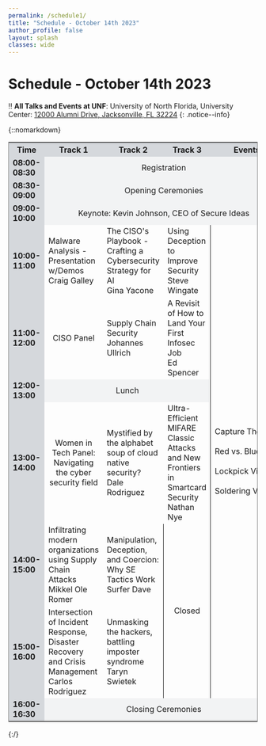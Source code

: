 ```yaml
---
permalink: /schedule1/
title: "Schedule - October 14th 2023"
author_profile: false
layout: splash
classes: wide
---
```


# Schedule - October 14th 2023

:bangbang: **All Talks and Events at UNF**:
University of North Florida, University Center: [12000 Alumni Drive, Jacksonville, FL 32224](https://www.unf.edu/universitycenter/directions.html)
{: .notice--info}

{::nomarkdown} 
<table style="border-style:solid; border-width:thin;">
    <tr>
        <th style='background-color:#D5D8DC; text-align:center; vertical-align:middle'>Time</th>
        <th style='background-color:#D5D8DC; text-align:center; vertical-align:middle'>Track 1</th>
        <th style='background-color:#D5D8DC; text-align:center; vertical-align:middle'>Track 2</th>
        <th style='background-color:#D5D8DC; text-align:center; vertical-align:middle'>Track 3</th>
        <th style='background-color:#D5D8DC; text-align:center; vertical-align:middle'>Events</th>
    </tr>
    <tr>
        <td style='background-color:#D5D8DC; font-weight:700;'>08:00-08:30</td>
        <td colspan="4" style='background-color:#F2F3F4; text-align:center; vertical-align:middle'>Registration</td>
    </tr>
    <tr>
        <td style='background-color:#D5D8DC; font-weight:700;'>08:30-09:00</td>
        <td colspan="4" style='background-color:#F2F3F4; text-align:center; vertical-align:middle'>Opening Ceremonies</td>
    </tr>
    <tr>
        <td style='background-color:#D5D8DC; font-weight:700;'>09:00-10:00</td>
        <td colspan="4" style='background-color:#F2F3F4; text-align:center; vertical-align:middle'>Keynote: Kevin Johnson, CEO of Secure Ideas</td>
    </tr>
    <tr>
        <td style='background-color:#D5D8DC; font-weight:700;'>10:00-11:00</td>
        <td>Malware Analysis - Presentation w/Demos<br>Craig Galley</td>
        <td>The CISO's Playbook - Crafting a Cybersecurity Strategy for AI<br>Gina Yacone</td>
        <td>Using Deception to Improve Security<br>Steve Wingate</td>
        <td rowspan="6" style="border-left-style:solid; border-width:thin;">Capture&nbsp;The&nbsp;Flag<br><br>Red&nbsp;vs.&nbsp;Blue<br><br>Lockpick&nbsp;Village<br><br>Soldering&nbsp;Village</td>
    </tr>
    <tr>
        <td style='background-color:#D5D8DC; font-weight:700;'>11:00-12:00</td>
        <td style='text-align:center; vertical-align:middle'>CISO Panel</td>
        <td>Supply Chain Security<br>Johannes Ullrich</td>
        <td>A Revisit of How to Land Your First Infosec Job<br>Ed Spencer</td>
    </tr>
    <tr>
        <td style='background-color:#D5D8DC; font-weight:700;'>12:00-13:00</td>
        <td colspan="3" style='background-color:#F2F3F4; text-align:center; vertical-align:middle'>Lunch</td>
    </tr>
    <tr>
        <td style='background-color:#D5D8DC; font-weight:700;'>13:00-14:00</td>
        <td style='text-align:center; vertical-align:middle'>Women in Tech Panel:<br>Navigating the cyber security field</td>
        <td>Mystified by the alphabet soup of cloud native security?<br>Dale Rodriguez</td>
        <td>Ultra-Efficient MIFARE Classic Attacks and New Frontiers in Smartcard Security<br>Nathan Nye</td>
    </tr>
    <tr>
        <td style='background-color:#D5D8DC; font-weight:700;'>14:00-15:00</td>
        <td>Infiltrating modern organizations using Supply Chain Attacks<br>Mikkel Ole Romer</td>
        <td>Manipulation, Deception, and Coercion: Why SE Tactics Work<br>Surfer Dave</td>
        <td rowspan="2" style='border-left-style:solid; border-width:thin;text-align:center; vertical-align:middle'>Closed</td>
    </tr>
    <tr>
        <td style='background-color:#D5D8DC; font-weight:700;'>15:00-16:00</td>
        <td>Intersection of Incident Response, Disaster Recovery and Crisis Management<br>Carlos Rodriguez</td>
        <td>Unmasking the hackers, battling imposter syndrome<br>Taryn Swietek</td>
    </tr>
    <tr>
        <td style='background-color:#D5D8DC; font-weight:700;'>16:00-16:30</td>
        <td colspan="4" style='background-color:#F2F3F4; text-align:center; vertical-align:middle'>Closing Ceremonies</td>
    </tr>
</table>
{:/}